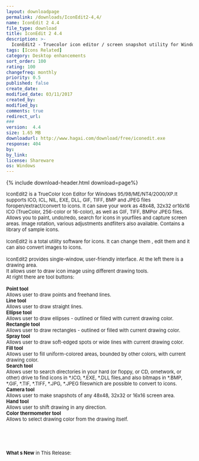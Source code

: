```yaml
---
layout: downloadpage
permalink: /downloads/IconEdit2-4,4/
name: IconEdit 2 4.4
file_type: download
title: IconEdit 2 4.4
description: >-
  IconEdit2 - Truecolor icon editor / screen snapshot utility for Windows
tags: [Icons Related]
category: Desktop enhancements
sort_order: 100
rating: 100
changefreq: monthly
priority: 0.5
published: false
create_date: 
modified_date: 03/11/2017
created_by: 
modified_by: 
comments: true
redirect_url: 
### 
version:  4.4
size: 1.65 MB
downloadurl: http://www.hagai.com/download/free/iconedit.exe
response: 404
by: 
by_link: 
license: Shareware
os: Windows
---
```


{% include download-header.html download=page%}

<p style="fix-download-text !important">
<p><font size="2"><p>IconEdit2 is a TrueColor Icon Editor for Windows 95/98/ME/NT4/2000/XP.It supports ICO, ICL, NIL, EXE, DLL, GIF, TIFF, BMP and JPEG files foropen/extract/convert to icons. It can save your work as 48x48, 32x32 or16x16 ICO (TrueColor, 256-color or 16-color), as well as GIF, TIFF, BMPor JPEG files. Allows you to paint, undo/redo, search for icons in yourfiles and capture screen areas. Image rotation, various adjustments andfilters also available. Contains a library of sample icons.<br />
<br />
IconEdit2 is a total utility software for icons. It can change them , edit them and it can also convert images to icons.<br />
<br />
IconEdit2 provides single-window, user-friendly interface. At the left there is a drawing area.<br />
It allows user to draw icon image using different drawing tools.<br />
At right there are tool buttons:<br />
<br />
<strong>Point tool</strong><br />
Allows user to draw points and freehand lines.<br />
<strong>Line tool</strong><br />
Allows user to draw straight lines.<br />
<strong>Ellipse tool</strong><br />
Allows user to draw ellipses - outlined or filled with current drawing color.<br />
<strong>Rectangle tool</strong><br />
Allows user to draw rectangles - outlined or filled with current drawing color. <br />
<strong>Spray tool</strong><br />
Allows user to draw soft-edged spots or wide lines with current drawing color.<br />
<strong>Fill tool</strong><br />
Allows user to fill uniform-colored areas, bounded by other colors, with current drawing color.<br />
<strong>Search tool</strong><br />
Allows user to search directories in your hard (or floppy, or CD, ornetwork, or other) drive to find icons in *.ICO, *.EXE, *.DLL files,and also bitmaps in *.BMP, *.GIF, *.TIF, *.TIFF, *.JPG, *.JPEG fileswhich are possible to convert to icons.<br />
<strong>Camera tool</strong><br />
Allows user to make snapshots of any 48x48, 32x32 or 16x16 screen area.<br />
<strong>Hand tool</strong><br />
Allows user to shift drawing in any direction.<br />
<strong>Color thermometer tool</strong><br />
Allows to select drawing color from the drawing itself.</p>
<!-- google_ad_section_end -->
<p>&#160;</p>
<div class="celltext_big"><br />
<br />
<strong>What s New</strong> in This Release:<br />
</div></p></p>
